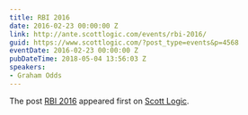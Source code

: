 ```yaml
---
title: RBI 2016
date: 2016-02-23 00:00:00 Z
link: http://ante.scottlogic.com/events/rbi-2016/
guid: https://www.scottlogic.com/?post_type=events&p=4568
eventDate: 2016-02-23 00:00:00 Z
pubDateTime: 2018-05-04 13:56:03 Z
speakers:
- Graham Odds
---
```


<p>The post <a rel="nofollow" href="http://ante.scottlogic.com/events/rbi-2016/">RBI 2016</a> appeared first on <a rel="nofollow" href="http://ante.scottlogic.com">Scott Logic</a>.</p>